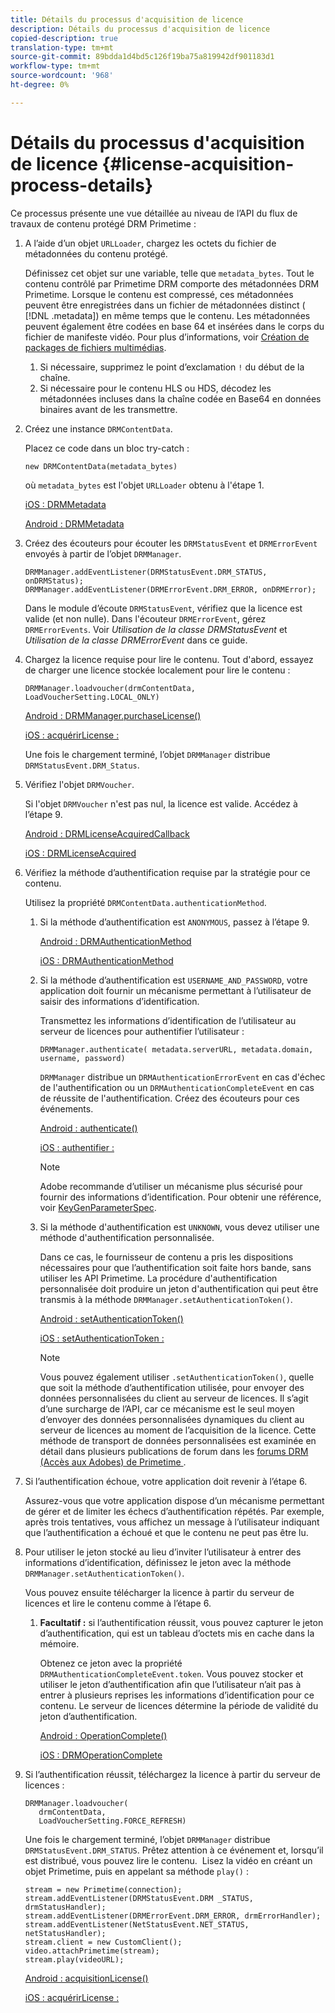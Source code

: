 ```yaml
---
title: Détails du processus d'acquisition de licence
description: Détails du processus d'acquisition de licence
copied-description: true
translation-type: tm+mt
source-git-commit: 89bdda1d4bd5c126f19ba75a819942df901183d1
workflow-type: tm+mt
source-wordcount: '968'
ht-degree: 0%

---
```



# Détails du processus d&#39;acquisition de licence {#license-acquisition-process-details}

Ce processus présente une vue détaillée au niveau de l’API du flux de travaux de contenu protégé DRM Primetime :

1. A l’aide d’un objet `URLLoader`, chargez les octets du fichier de métadonnées du contenu protégé.

   Définissez cet objet sur une variable, telle que `metadata_bytes`. Tout le contenu contrôlé par Primetime DRM comporte des métadonnées DRM Primetime. Lorsque le contenu est compressé, ces métadonnées peuvent être enregistrées dans un fichier de métadonnées distinct ( [!DNL .metadata]) en même temps que le contenu. Les métadonnées peuvent également être codées en base 64 et insérées dans le corps du fichier de manifeste vidéo. Pour plus d’informations, voir [Création de packages de fichiers multimédias](../protecting-content/packaging-media-overview/packaging-media-files.md).
   1. Si nécessaire, supprimez le point d’exclamation `!` du début de la chaîne.
   1. Si nécessaire pour le contenu HLS ou HDS, décodez les métadonnées incluses dans la chaîne codée en Base64 en données binaires avant de les transmettre.
1. Créez une instance `DRMContentData`.

   Placez ce code dans un bloc try-catch :

   ```
   new DRMContentData(metadata_bytes)
   ```

   où `metadata_bytes` est l&#39;objet `URLLoader` obtenu à l&#39;étape 1.

   [iOS : DRMMetadata](https://help.adobe.com/en_US/primetime/api/drm-apis/client/ios/interface_d_r_m_metadata.html)

   [Android : DRMMetadata](https://help.adobe.com/en_US/primetime/api/drm-apis/client/android/index.html)

1. Créez des écouteurs pour écouter les `DRMStatusEvent` et `DRMErrorEvent` envoyés à partir de l’objet `DRMManager`.

   ```
   DRMManager.addEventListener(DRMStatusEvent.DRM_STATUS, onDRMStatus); 
   DRMManager.addEventListener(DRMErrorEvent.DRM_ERROR, onDRMError);
   ```

   Dans le module d’écoute `DRMStatusEvent`, vérifiez que la licence est valide (et non nulle). Dans l&#39;écouteur `DRMErrorEvent`, gérez `DRMErrorEvents`. Voir *Utilisation de la classe DRMStatusEvent* et *Utilisation de la classe DRMErrorEvent* dans ce guide.

1. Chargez la licence requise pour lire le contenu.
Tout d&#39;abord, essayez de charger une licence stockée localement pour lire le contenu :

   ```
   DRMManager.loadvoucher(drmContentData, LoadVoucherSetting.LOCAL_ONLY)
   ```

   [Android : DRMManager.purchaseLicense()](https://help.adobe.com/en_US/primetime/api/drm-apis/client/android/com/adobe/ave/drm/DRMManager.html#acquireLicense(com.adobe.ave.drm.DRMMetadata,%20com.adobe.ave.drm.DRMAcquireLicenseSettings,%20com.adobe.ave.drm.DRMOperationErrorCallback,%20com.adobe.ave.drm.DRMLicenseAcquiredCallback))

   [iOS : acquérirLicense :](https://help.adobe.com/en_US/primetime/api/drm-apis/client/ios/interface_d_r_m_manager.html#a52accb5ed5b49d6e5d91277d78279f1b)

   Une fois le chargement terminé, l’objet `DRMManager` distribue `DRMStatusEvent.DRM_Status`.

1. Vérifiez l&#39;objet `DRMVoucher`.


   Si l&#39;objet `DRMVoucher` n&#39;est pas nul, la licence est valide. Accédez à l’étape 9.

   [Android : DRMLicenseAcquiredCallback](https://help.adobe.com/en_US/primetime/api/drm-apis/client/android/com/adobe/ave/drm/DRMLicenseAcquiredCallback.html)

   [iOS : DRMLicenseAcquired](https://help.adobe.com/en_US/primetime/api/drm-apis/client/ios/_d_r_m_interface_8h.html#afe5a9e3a003f312ee268d9b00927fa6d)
1. Vérifiez la méthode d’authentification requise par la stratégie pour ce contenu.

   Utilisez la propriété `DRMContentData.authenticationMethod`.
   1. Si la méthode d’authentification est `ANONYMOUS`, passez à l’étape 9. 

      [Android : DRMAuthenticationMethod](https://help.adobe.com/en_US/primetime/api/drm-apis/client/android/index.html?com/adobe/ave/drm/DRMLicenseAcquiredCallback.html)

      [iOS : DRMAuthenticationMethod](https://help.adobe.com/en_US/primetime/api/drm-apis/client/ios/_d_r_m_interface_8h.html#a2003f29af93898b52a4123c2dd92c457)
   1. Si la méthode d’authentification est `USERNAME_AND_PASSWORD`, votre application doit fournir un mécanisme permettant à l’utilisateur de saisir des informations d’identification.

      Transmettez les informations d’identification de l’utilisateur au serveur de licences pour authentifier l’utilisateur :

      ```
      DRMManager.authenticate( metadata.serverURL, metadata.domain, username, password)
      ```

      `DRMManager` distribue un `DRMAuthenticationErrorEvent` en cas d&#39;échec de l&#39;authentification ou un `DRMAuthenticationCompleteEvent` en cas de réussite de l&#39;authentification. Créez des écouteurs pour ces événements.

      [Android : authenticate()](https://help.adobe.com/en_US/primetime/api/drm-apis/client/android/com/adobe/ave/drm/DRMManager.html#authenticate(com.adobe.ave.drm.DRMMetadata,%20java.lang.String,%20java.lang.String,%20java.lang.String,%20java.lang.String,%20com.adobe.ave.drm.DRMOperationErrorCallback,%20com.adobe.ave.drm.DRMAuthenticationCompleteCallback))

      [iOS : authentifier :](https://help.adobe.com/en_US/primetime/api/drm-apis/client/ios/interface_d_r_m_manager.html#a169c1441f196a834094a8e0f5ecb4aca)

      >[!NOTE]
      >
      >Adobe recommande d’utiliser un mécanisme plus sécurisé pour fournir des informations d’identification. Pour obtenir une référence, voir [KeyGenParameterSpec](https://developer.android.com/reference/android/security/keystore/KeyGenParameterSpec.html).

   1. Si la méthode d&#39;authentification est `UNKNOWN`, vous devez utiliser une méthode d&#39;authentification personnalisée.

      Dans ce cas, le fournisseur de contenu a pris les dispositions nécessaires pour que l’authentification soit faite hors bande, sans utiliser les API Primetime. La procédure d&#39;authentification personnalisée doit produire un jeton d&#39;authentification qui peut être transmis à la méthode `DRMManager.setAuthenticationToken()`.

      [Android : setAuthenticationToken()](https://help.adobe.com/en_US/primetime/api/drm-apis/client/android/com/adobe/ave/drm/DRMManager.html#setAuthenticationToken(com.adobe.ave.drm.DRMMetadata,%20java.lang.String,%20byte[],%20com.adobe.ave.drm.DRMOperationErrorCallback,%20com.adobe.ave.drm.DRMOperationCompleteCallback))

      [iOS : setAuthenticationToken :](https://help.adobe.com/en_US/primetime/api/drm-apis/client/ios/interface_d_r_m_manager.html#a17884b5d9bcc5b0b39503f61140f9b09)

      >[!NOTE]
      >
      >Vous pouvez également utiliser `.setAuthenticationToken()`, quelle que soit la méthode d’authentification utilisée, pour envoyer des données personnalisées du client au serveur de licences. Il s’agit d’une surcharge de l’API, car ce mécanisme est le seul moyen d’envoyer des données personnalisées dynamiques du client au serveur de licences au moment de l’acquisition de la licence. Cette méthode de transport de données personnalisées est examinée en détail dans plusieurs publications de forum dans les [forums DRM (Accès aux Adobes) de Primetime ](https://forums.adobe.com/community/adobe_access).

1. Si l’authentification échoue, votre application doit revenir à l’étape 6.

   Assurez-vous que votre application dispose d’un mécanisme permettant de gérer et de limiter les échecs d’authentification répétés. Par exemple, après trois tentatives, vous affichez un message à l’utilisateur indiquant que l’authentification a échoué et que le contenu ne peut pas être lu.
1. Pour utiliser le jeton stocké au lieu d’inviter l’utilisateur à entrer des informations d’identification, définissez le jeton avec la méthode `DRMManager.setAuthenticationToken()`.

   Vous pouvez ensuite télécharger la licence à partir du serveur de licences et lire le contenu comme à l’étape 6.
   1. **Facultatif :** si l’authentification réussit, vous pouvez capturer le jeton d’authentification, qui est un tableau d’octets mis en cache dans la mémoire.

      Obtenez ce jeton avec la propriété `DRMAuthenticationCompleteEvent.token`. Vous pouvez stocker et utiliser le jeton d’authentification afin que l’utilisateur n’ait pas à entrer à plusieurs reprises les informations d’identification pour ce contenu. Le serveur de licences détermine la période de validité du jeton d’authentification.

      [Android : OperationComplete()](https://help.adobe.com/en_US/primetime/api/drm-apis/client/android/com/adobe/ave/drm/DRMOperationCompleteCallback.html)

      [iOS : DRMOperationComplete](https://help.adobe.com/en_US/primetime/api/drm-apis/client/ios/_d_r_m_interface_8h.html#a5f2392ec6661b51bf7b0df71cd514731)
1. Si l’authentification réussit, téléchargez la licence à partir du serveur de licences :

   ```
   DRMManager.loadvoucher( 
      drmContentData, 
      LoadVoucherSetting.FORCE_REFRESH)
   ```

   Une fois le chargement terminé, l’objet `DRMManager` distribue `DRMStatusEvent.DRM_STATUS`. Prêtez attention à ce événement et, lorsqu’il est distribué, vous pouvez lire le contenu.  Lisez la vidéo en créant un objet Primetime, puis en appelant sa méthode `play()` :

   ```
   stream = new Primetime(connection); 
   stream.addEventListener(DRMStatusEvent.DRM _STATUS, drmStatusHandler); 
   stream.addEventListener(DRMErrorEvent.DRM_ERROR, drmErrorHandler); 
   stream.addEventListener(NetStatusEvent.NET_STATUS, netStatusHandler); 
   stream.client = new CustomClient(); 
   video.attachPrimetime(stream); 
   stream.play(videoURL);
   ```

   [Android : acquisitionLicense()](https://help.adobe.com/en_US/primetime/api/drm-apis/client/android/com/adobe/ave/drm/DRMManager.html#acquireLicense(com.adobe.ave.drm.DRMMetadata,%20com.adobe.ave.drm.DRMAcquireLicenseSettings,%20com.adobe.ave.drm.DRMOperationErrorCallback,%20com.adobe.ave.drm.DRMLicenseAcquiredCallback))

   [iOS : acquérirLicense :](https://help.adobe.com/en_US/primetime/api/drm-apis/client/ios/interface_d_r_m_manager.html#a52accb5ed5b49d6e5d91277d78279f1b)